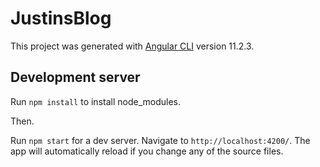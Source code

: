 # JustinsBlog

This project was generated with [Angular CLI](https://github.com/angular/angular-cli) version 11.2.3.

## Development server

Run `npm install` to install node_modules.

Then.

Run `npm start` for a dev server. Navigate to `http://localhost:4200/`. The app will automatically reload if you change any of the source files.


